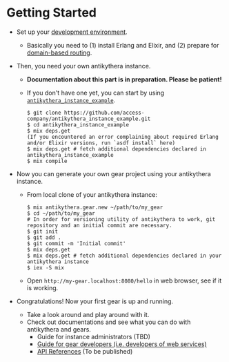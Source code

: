 # Getting Started

- Set up your [development environment](https://hexdocs.pm/antikythera/development_environment.html).
    - Basically you need to (1) install Erlang and Elixir, and (2) prepare for [domain-based routing](https://hexdocs.pm/antikythera/routing.html).
- Then, you need your own antikythera instance.
    - **Documentation about this part is in preparation. Please be patient!**
    - If you don't have one yet, you can start by using [`antikythera_instance_example`](https://github.com/access-company/antikythera_instance_example).

      ```
      $ git clone https://github.com/access-company/antikythera_instance_example.git
      $ cd antikythera_instance_example
      $ mix deps.get
      (If you encountered an error complaining about required Erlang and/or Elixir versions, run `asdf install` here)
      $ mix deps.get # fetch additional dependencies declared in antikythera_instance_example
      $ mix compile
      ```

- Now you can generate your own gear project using your antikythera instance.
    - From local clone of your antikythera instance:

      ```
      $ mix antikythera.gear.new ~/path/to/my_gear
      $ cd ~/path/to/my_gear
      # In order for versioning utility of antikythera to work, git repository and an initial commit are necessary.
      $ git init
      $ git add .
      $ git commit -m 'Initial commit'
      $ mix deps.get
      $ mix deps.get # fetch additional dependencies declared in your antikythera instance
      $ iex -S mix
      ```

    - Open `http://my-gear.localhost:8080/hello` in web browser, see if it is working.
- Congratulations! Now your first gear is up and running.
    - Take a look around and play around with it.
    - Check out documentations and see what you can do with antikythera and gears.
        - Guide for instance administrators[](./instance_administrators/) (TBD)
        - [Guide for gear developers (i.e. developers of web services)](https://hexdocs.pm/antikythera/gear_developers.html)
        - [API References](https://hexdocs.pm/antikythera/api-reference.html) (To be published)
